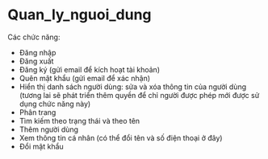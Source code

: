 # Quan_ly_nguoi_dung
Các chức năng:
- Đăng nhập
- Đăng xuất
- Đăng ký (gửi email để kích hoạt tài khoản)
- Quên mật khẩu (gửi email để xác nhận)
- Hiển thị danh sách người dùng: sửa và xóa thông tin của người dùng (tương lai sẽ phát triển thêm quyền để chỉ người được phép mới được sử dụng chức năng này)
- Phân trang
- Tìm kiếm theo trạng thái và theo tên
- Thêm người dùng
- Xem thông tin cá nhân (có thể đổi tên và số điện thoại ở đây)
- Đổi mật khẩu
